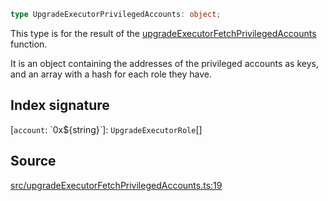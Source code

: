 ```ts
type UpgradeExecutorPrivilegedAccounts: object;
```

This type is for the result of the [upgradeExecutorFetchPrivilegedAccounts](../functions/upgradeExecutorFetchPrivilegedAccounts.md) function.

It is an object containing the addresses of the privileged accounts as keys,
and an array with a hash for each role they have.

## Index signature

\[`account`: \`0x$\{string\}\`\]: `UpgradeExecutorRole`[]

## Source

[src/upgradeExecutorFetchPrivilegedAccounts.ts:19](https://github.com/OffchainLabs/arbitrum-orbit-sdk/blob/efea61c53fc08d3a6a336315cc447bc7613aada5/src/upgradeExecutorFetchPrivilegedAccounts.ts#L19)
